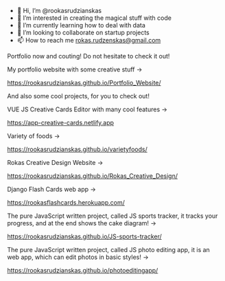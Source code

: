 - 👋 Hi, I’m @rookasrudzianskas
- 👀 I’m interested in creating the magical stuff with code
- 🌱 I’m currently learning how to deal with data
- 💞️ I’m looking to collaborate on startup projects
- 📫 How to reach me rokas.rudzenskas@gmail.com

Portfolio now and couting! Do not hesitate to check it out!

My portfolio website with some creative stuff ->

https://rookasrudzianskas.github.io/Portfolio_Website/

And also some cool projects, for you to check out! 

VUE JS Creative Cards Editor with many cool features ->

https://app-creative-cards.netlify.app

Variety of foods ->

https://rookasrudzianskas.github.io/varietyfoods/

Rokas Creative Design Website -> 

https://rookasrudzianskas.github.io/Rokas_Creative_Design/

Django Flash Cards web app ->

https://rookasflashcards.herokuapp.com/

The pure JavaScript written project, called JS sports tracker, it tracks your progress, and at the end shows the cake diagram! ->

https://rookasrudzianskas.github.io/JS-sports-tracker/

The pure JavaScript written project, called JS photo editing app, it is an web app, which can edit photos in basic styles! ->

https://rookasrudzianskas.github.io/photoeditingapp/

<!---
rookasrudzianskas/rookasrudzianskas is a ✨ special ✨ repository because its `README.md` (this file) appears on your GitHub profile.
You can click the Preview link to take a look at your changes.
--->
